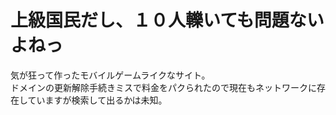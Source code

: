 # 上級国民だし、１０人轢いても問題ないよねっ
気が狂って作ったモバイルゲームライクなサイト。<br>
ドメインの更新解除手続きミスで料金をパクられたので現在もネットワークに存在していますが検索して出るかは未知。

